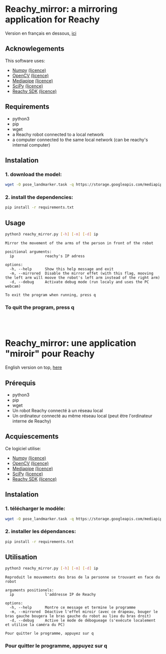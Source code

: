 # Reachy_mirror: a mirroring application for Reachy
Version en français en dessous, [ici](#reachy_mirror-une-application-miroir-pour-reachy)
## Acknowlegements
This software uses:
- [Numpy](https://github.com/numpy/numpy) [(licence)](https://github.com/numpy/numpy/blob/main/LICENSE.txt)
- [OpenCV](https://github.com/opencv/opencv-python) [(licence)](https://github.com/opencv/opencv-python/blob/4.x/LICENSE.txt)
- [Mediapipe](https://github.com/google-ai-edge/mediapipe) [(licence)](https://github.com/google-ai-edge/mediapipe/blob/master/LICENSE)
- [SciPy](https://github.com/scipy/scipy) [(licence)](https://github.com/scipy/scipy/blob/main/LICENSE.txt)
- [Reachy SDK](https://github.com/pollen-robotics/reachy-sdk) [(licence)](https://github.com/pollen-robotics/reachy-sdk/blob/main/LICENSE)
## Requirements
- python3
- pip
- wget
- a Reachy robot connected to a local network
- a computer connected to the same local network (can be reachy's internal computer)
## Instalation
### 1. download the model:
```bash
wget -O pose_landmarker.task -q https://storage.googleapis.com/mediapipe-models/pose_landmarker/pose_landmarker_heavy/float16/1/pose_landmarker_heavy.task
```
### 2. install the dependencies:
```bash
pip install -r requirements.txt
```

## Usage
```bash
python3 reachy_mirror.py [-h] [-m] [-d] ip
```

```
Mirror the movement of the arms of the person in front of the robot

positional arguments:
  ip              reachy's IP adress

options:
  -h, --help      Show this help message and exit
  -m, --mirrored  Disable the mirror effet (with this flag, mooving the left arm will moove the robot's left arm instead of the right arm)
  -d, --debug     Activate debug mode (run localy and uses the PC webcam)

To exit the program when running, press q
```

### To quit the program, press q

</br>
</br>

# Reachy_mirror: une application "miroir" pour Reachy
English version on top, [here](#reachy_mirror-a-mirroring-application-for-reachy)
## Prérequis
- python3
- pip
- wget
- Un robot Reachy connecté à un réseau local
- Un ordinateur connecté au même réseau local (peut être l'ordinateur interne de Reachy)
## Acquiescements
Ce logiciel utilise:
- [Numpy](https://github.com/numpy/numpy) [(licence)](https://github.com/numpy/numpy/blob/main/LICENSE.txt)
- [OpenCV](https://github.com/opencv/opencv-python) [(licence)](https://github.com/opencv/opencv-python/blob/4.x/LICENSE.txt)
- [Mediapipe](https://github.com/google-ai-edge/mediapipe) [(licence)](https://github.com/google-ai-edge/mediapipe/blob/master/LICENSE)
- [SciPy](https://github.com/scipy/scipy) [(licence)](https://github.com/scipy/scipy/blob/main/LICENSE.txt)
- [Reachy SDK](https://github.com/pollen-robotics/reachy-sdk) [(licence)](https://github.com/pollen-robotics/reachy-sdk/blob/main/LICENSE)
## Instalation
### 1. télécharger le modèle:
```bash
wget -O pose_landmarker.task -q https://storage.googleapis.com/mediapipe-models/pose_landmarker/pose_landmarker_heavy/float16/1/pose_landmarker_heavy.task
```
### 2. installer les dépendances:
```bash
pip install -r requirements.txt
```

## Utilisation
```bash
python3 reachy_mirror.py [-h] [-m] [-d] ip
```

```
Reproduit le mouvements des bras de la personne se trouvant en face du robot

arguments positionels:
  ip              l'addresse IP de Reachy

options:
  -h, --help      Montre ce message et termine le programme
  -m, --mirrored  Déactive l'effet miroir (avec ce drapeau, bouger le bras gauche bougera le bras gauche du robot au lieu du bras droit)
  -d, --debug     Active le mode de débogueage (s'exécute localement et utilise la caméra du PC)

Pour quitter le programme, appuyez sur q
```

### Pour quitter le programme, appuyez sur q